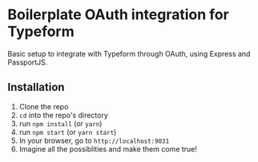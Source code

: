 # Boilerplate OAuth integration for Typeform
Basic setup to integrate with Typeform through OAuth, using Express and PassportJS.

## Installation
1. Clone the repo
1. `cd` into the repo's directory
1. run `npm install` (or `yarn`)
1. run `npm start` (or `yarn start`)
1. In your browser, go to `http://localhost:9031`
1. Imagine all the possiblities and make them come true!

